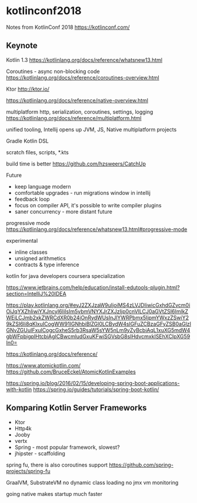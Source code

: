 # kotlinconf2018
Notes from KotlinConf 2018
https://kotlinconf.com/

## Keynote
Kotlin 1.3
https://kotlinlang.org/docs/reference/whatsnew13.html

Coroutines - async non-blocking code
https://kotlinlang.org/docs/reference/coroutines-overview.html

Ktor
http://ktor.io/

https://kotlinlang.org/docs/reference/native-overview.html

multiplatform
http, serialization, coroutines, settings, logging
https://kotlinlang.org/docs/reference/multiplatform.html

unified tooling, Intellij opens up JVM, JS, Native multiplatform projects

Gradle Kotlin DSL

scratch files, scripts, *.kts

build time is better
https://github.com/hzsweers/CatchUp

Future
* keep language modern
* comfortable upgrades - run migrations window in intellij
* feedback loop
* focus on compiler API, it's possible to write compiler plugins
* saner concurrency - more distant future

progressive mode
https://kotlinlang.org/docs/reference/whatsnew13.html#progressive-mode

experimental
* inline classes
* unsigned arithmetics
* contracts & type inference

kotlin for java developers coursera specialization

https://www.jetbrains.com/help/education/install-edutools-plugin.html?section=IntelliJ%20IDEA

https://play.kotlinlang.org/#eyJ2ZXJzaW9uIjoiMS4zLVJDIiwicGxhdGZvcm0iOiJqYXZhIiwiYXJncyI6IiIsIm5vbmVNYXJrZXJzIjp0cnVlLCJ0aGVtZSI6ImlkZWEiLCJmb2xkZWRCdXR0b24iOnRydWUsInJlYWRPbmx5IjpmYWxzZSwiY29kZSI6Ii8qKlxuICogWW91IGNhbiBlZGl0LCBydW4sIGFuZCBzaGFyZSB0aGlzIGNvZGUuIFxuICogcGxheS5rb3RsaW5sYW5nLm9yZyBcbiAqL1xuXG5mdW4gbWFpbigpIHtcbiAgICBwcmludGxuKFwiSGVsbG8sIHdvcmxkISEhXCIpXG59In0=

https://kotlinlang.org/docs/reference/

https://www.atomickotlin.com/
https://github.com/BruceEckel/AtomicKotlinExamples

https://spring.io/blog/2016/02/15/developing-spring-boot-applications-with-kotlin
https://spring.io/guides/tutorials/spring-boot-kotlin/

## Komparing Kotlin Server Frameworks
* Ktor
* Http4k
* Jooby
* vertx
* Spring - most popular framework, slowest?
* jhipster - scaffolding

spring fu, there is also coroutines support
https://github.com/spring-projects/spring-fu

GraalVM, SubstrateVM
no dynamic class loading
no jmx vm monitoring

going native makes startup much faster






